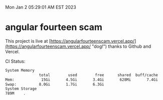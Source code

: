 Mon Jan  2 05:29:01 AM EST 2023

# angular fourteen scam


This project is live at [https://angularfourteenscam.vercel.app/](https://angularfourteenscam.vercel.app/ "dog!") thanks to Github and Vercel.

CI Status: 

```bash
System Memory
               total        used        free      shared  buff/cache   available
Mem:            15Gi       4.5Gi       3.4Gi       628Mi       7.4Gi       9.8Gi
Swap:          8.0Gi       1.7Gi       6.3Gi
System Storage
789M	.
```
